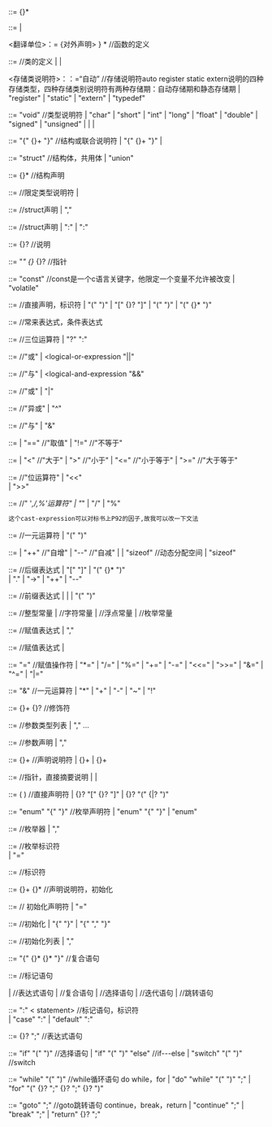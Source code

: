 <translation-unit> ::= {<external-declaration>}*

<external-declaration> ::= <function-definition>
| <declaration>

<翻译单位>：= {对外声明> } *      //函数的定义

<declaration-specifier> ::= <storage-class-specifier>            //类的定义
| <type-specifier>
| <type-qualifier>

<存储类说明符>：：=“自动”      //存储说明符auto register static extern说明的四种存储类型，四种存储类别说明符有两种存储期：自动存储期和静态存储期
| "register"
| "static"
| "extern"
| "typedef"

<type-specifier> ::= "void"        //类型说明符
| "char"
| "short"
| "int"
| "long"
| "float"
| "double"
| "signed"
| "unsigned"
| <struct-or-union-specifier>
| <enum-specifier>
| <typedef-name>

<struct-or-union-specifier> ::= <struct-or-union> <identifier> "{" {<struct-declaration>}+ "}"      //结构或联合说明符
| <struct-or-union> "{" {<struct-declaration>}+ "}"
| <struct-or-union> <identifier>

<struct-or-union> ::= "struct"       //结构体，共用体
| "union"

<struct-declaration> ::= {<specifier-qualifier>}* <struct-declarator-list>      //结构声明

<specifier-qualifier> ::= <type-specifier>           //限定类型说明符
| <type-qualifier>

<struct-declarator-list> ::= <struct-declarator>        //struct声明
| <struct-declarator-list> "," <struct-declarator>    

<struct-declarator> ::= <declarator>                       //struct声明
| <declarator> ":" <constant-expression>
| ":" <constant-expression>

<declarator> ::= {<pointer>}? <direct-declarator>       //说明

<pointer> ::= "*" {<type-qualifier>}* {<pointer>}?     //指针

<type-qualifier> ::= "const"          //const是一个c语言关键字，他限定一个变量不允许被改变
| "volatile"

<direct-declarator> ::= <identifier>        //直接声明，标识符
| "(" <declarator> ")"
| <direct-declarator> "[" {<constant-expression>}? "]"
| <direct-declarator> "(" <parameter-type-list> ")"
| <direct-declarator> "(" {<identifier>}* ")"
                                                                                
<constant-expression> ::= <conditional-expression>           //常来表达式，条件表达式

<conditional-expression> ::= <logical-or-expression>                //三位运算符
| <logical-or-expression> "?" <expression> ":" <conditional-expression>

<logical-or-expression> ::= <logical-and-expression>            //"或"
| <logical-or-expression "||" <logical-and-expression>

<logical-and-expression> ::= <inclusive-or-expression>          //"与"
| <logical-and-expression "&&" <inclusive-or-expression>

<inclusive-or-expression> ::= <exclusive-or-expression>        //"或"
| <inclusive-or-expression> "|" <exclusive-or-expression>

<exclusive-or-expression> ::= <and-expression>                    //"异或"
| <exclusive-or-expression> "^" <and-expression>

<and-expression> ::= <equality-expression>                           //"与"
| <and-expression> "&" <equality-expression>

<equality-expression> ::= <relational-expression>
| <equality-expression> "==" <relational-expression>                //"取值"
| <equality-expression> "!=" <relational-expression>                 //"不等于"

<relational-expression> ::= <shift-expression>
| <relational-expression> "<" <shift-expression>                        //"大于"
| <relational-expression> ">" <shift-expression>                        //"小于"
| <relational-expression> "<=" <shift-expression>                      //"小于等于"
| <relational-expression> ">=" <shift-expression>                      //"大于等于"

<shift-expression> ::= <additive-expression>                            //"位运算符"
| <shift-expression> "<<" <additive-expression>                        
| <shift-expression> ">>" <additive-expression>

<multiplicative-expression> ::= <cast-expression>                      //" '*,/,%'运算符"
| <multiplicative-expression> "*" <cast-expression>
| <multiplicative-expression> "/" <cast-expression>
| <multiplicative-expression> "%" <cast-expression>

```html
这个cast-expression可以对标书上P92的因子,故我可以改一下文法
```

<cast-expression> ::= <unary-expression>            //一元运算符
| "(" <type-name> ")" <cast-expression>

<unary-expression> ::= <postfix-expression>
| "++" <unary-expression>               //"自增"
| "--" <unary-expression>                 //"自减"
| <unary-operator> <cast-expression>
| "sizeof" <unary-expression>                   //动态分配空间
| "sizeof" <type-name>

<postfix-expression> ::= <primary-expression>       //后缀表达式
| <postfix-expression> "[" <expression> "]"
| <postfix-expression> "(" {<assignment-expression>}* ")"    
| <postfix-expression> "." <identifier>
| <postfix-expression> "->" <identifier>
| <postfix-expression> "++"
| <postfix-expression> "--"

<primary-expression> ::= <identifier>     //前缀表达式
| <constant>
| <string>
| "(" <expression> ")"

<constant> ::= <integer-constant>            //整型常量
| <character-constant>                              //字符常量
| <floating-constant>                                 //浮点常量
| <enumeration-constant>                          //枚举常量

<expression> ::= <assignment-expression>     //赋值表达式
| <expression> "," <assignment-expression>

<assignment-expression> ::= <conditional-expression>      //赋值表达式 
| <unary-expression> <assignment-operator> <assignment-expression>

<assignment-operator> ::= "="         //赋值操作符
| "*="
| "/="
| "%="
| "+="
| "-="
| "<<="
| ">>="
| "&="
| "^="
| "|="

<unary-operator> ::= "&"         //一元运算符
| "*"
| "+"
| "-"
| "~"
| "!"

<type-name> ::= {<specifier-qualifier>}+ {<abstract-declarator>}?   //修饰符

<parameter-type-list> ::= <parameter-list>        //参数类型列表
| <parameter-list> "," ...

<parameter-list> ::= <parameter-declaration>     //参数声明
| <parameter-list> "," <parameter-declaration>

<parameter-declaration> ::= {<declaration-specifier>}+ <declarator>       //声明说明符
| {<declaration-specifier>}+ <abstract-declarator>
| {<declaration-specifier>}+

<abstract-declarator> ::= <pointer>      //指针，直接摘要说明
| <pointer> <direct-abstract-declarator>
| <direct-abstract-declarator>

<direct-abstract-declarator> ::= ( <abstract-declarator> )           //直接声明符
| {<direct-abstract-declarator>}? "[" {<constant-expression>}? "]"
| {<direct-abstract-declarator>}? "(" {<parameter-type-list>|? ")"

<enum-specifier> ::= "enum" <identifier> "{" <enumerator-list> "}"      //枚举声明符
| "enum" "{" <enumerator-list> "}"
| "enum" <identifier>

<enumerator-list> ::= <enumerator>           //枚举器
| <enumerator-list> "," <enumerator>

<enumerator> ::= <identifier>            //枚举标识符           
| <identifier> "=" <constant-expression>

<typedef-name> ::= <identifier>     //标识符

<declaration> ::= {<declaration-specifier>}+ {<init-declarator>}*      //声明说明符，初始化

<init-declarator> ::= <declarator>                   // 初始化声明符
| <declarator> "=" <initializer>

<initializer> ::= <assignment-expression>          //初始化
| "{" <initializer-list> "}"
| "{" <initializer-list> "," "}"

<initializer-list> ::= <initializer>                //初始化列表
| <initializer-list> "," <initializer>

<compound-statement> ::= "{" {<declaration>}* {<statement>}* "}"          //复合语句

<statement> ::= <labeled-statement>                   //标记语句

 

| <expression-statement>         //表达式语句
| <compound-statement>         //复合语句
| <selection-statement>           //选择语句
| <iteration-statement>           //迭代语句
| <jump-statement>               //跳转语句

<labeled-statement> ::= <identifier> ":" < statement>       //标记语句，标识符      
| "case" <constant-expression> ":" <statement>
| "default" ":" <statement>

<expression-statement> ::= {<expression>}? ";"              //表达式语句

<selection-statement> ::= "if" "(" <expression> ")" <statement>       //选择语句
| "if" "(" <expression> ")" <statement> "else" <statement>            //if---else
| "switch" "(" <expression> ")" <statement>                           //switch

<iteration-statement> ::= "while" "(" <expression> ")" <statement>           //while循环语句 do while，for
| "do" <statement> "while" "(" <expression> ")" ";"
| "for" "(" {<expression>}? ";" {<expression>}? ";" {<expression>}? ")" <statement>

<jump-statement> ::= "goto" <identifier> ";"                       //goto跳转语句 continue，break，return
| "continue" ";"
| "break" ";"
| "return" {<expression>}? ";"